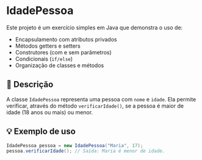 # IdadePessoa

Este projeto é um exercício simples em Java que demonstra o uso de:

- Encapsulamento com atributos privados
- Métodos getters e setters
- Construtores (com e sem parâmetros)
- Condicionais (`if/else`)
- Organização de classes e métodos

## 📘 Descrição

A classe `IdadePessoa` representa uma pessoa com `nome` e `idade`. Ela permite verificar, através do método `verificarIdade()`, se a pessoa é maior de idade (18 anos ou mais) ou menor.

## 💡 Exemplo de uso

```java
IdadePessoa pessoa = new IdadePessoa("Maria", 17);
pessoa.verificarIdade(); // Saída: Maria é menor de idade.